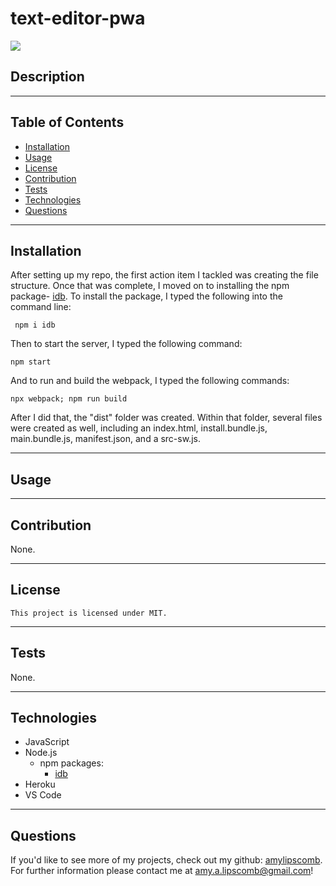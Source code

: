 # text-editor-pwa
<img src="https://img.shields.io/badge/License-MIT-ff69b4.svg">

## Description








----
## Table of Contents 

  * [Installation](#installation)
  * [Usage](#usage)
  * [License](#license)
  * [Contribution](#contribution)
  * [Tests](#tests)
  * [Technologies](#technologies)
  * [Questions](#questions)

---
## Installation

After setting up my repo, the first action item I tackled was creating the file structure. Once that was complete, I moved on to installing the npm package- [idb](https://www.npmjs.com/package/idb). To install the package, I typed the following into the command line:
```
 npm i idb
 ```

Then to start the server, I typed the following command:
```
npm start
```

And to run and build the webpack, I typed the following commands:

```
npx webpack; npm run build
```

After I did that, the "dist" folder was created. Within that folder, several files were created as well, including an index.html, install.bundle.js, main.bundle.js, manifest.json, and a src-sw.js.  

---

## Usage





---

## Contribution

  None.

  ---

## License

```
This project is licensed under MIT.
```

---


## Tests

None.

 ---

 ## Technologies

* JavaScript
* Node.js
    * npm packages:
       * [idb](https://www.npmjs.com/package/idb)  
* Heroku
* VS Code

 ---

## Questions

If you'd like to see more of my projects, check out my github: [amylipscomb](https://github.com/amylipscomb).
For further information please contact me at [amy.a.lipscomb@gmail.com](mailto:amy.a.lipscomb@gmail.com)!
